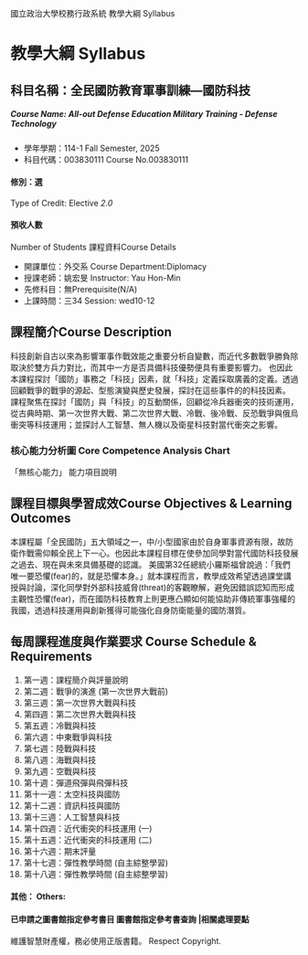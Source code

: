 國立政治大學校務行政系統 教學大綱 Syllabus
# 教學大綱 Syllabus
##  科目名稱：全民國防教育軍事訓練—國防科技
#####  Course Name: All-out Defense Education Military Training - Defense Technology
  * 學年學期：114-1 Fall Semester, 2025 
  * 科目代碼：003830111 Course No.003830111
#### 修別：選
Type of Credit: Elective 
_2.0_
#### 預收人數
Number of Students
課程資料Course Details
  * 開課單位：外交系 Course Department:Diplomacy 
  * 授課老師：姚宏旻 Instructor: Yau Hon-Min 
  * 先修科目：無Prerequisite(N/A)
  * 上課時間：三34 Session: wed10-12
##  課程簡介Course Description
科技創新自古以來為影響軍事作戰效能之重要分析自變數，而近代多數戰爭勝負除取決於雙方兵力對比，而其中一方是否具備科技優勢便具有重要影響力。
也因此本課程探討「國防」事務之「科技」因素，就「科技」定義採取廣義的定義。透過回顧戰爭的戰爭的源起、型態演變與歷史發展，探討在這些事件的的科技因素。
課程聚焦在探討「國防」與「科技」的互動關係，回顧從冷兵器衝突的技術運用，從古典時期、第一次世界大戰、第二次世界大戰、冷戰、後冷戰、反恐戰爭與俄烏衝突等科技運用；並探討人工智慧、無人機以及衛星科技對當代衝突之影響。
###  核心能力分析圖 Core Competence Analysis Chart
「無核心能力」 
能力項目說明
##  課程目標與學習成效Course Objectives & Learning Outcomes 
本課程屬「全民國防」五大領域之一，中/小型國家由於自身軍事資源有限，故防衛作戰需仰賴全民上下一心。也因此本課程目標在使參加同學對當代國防科技發展之過去、現在與未來具備基礎的認識。
美國第32任總統小羅斯福曾說過：「我們唯一要恐懼(fear)的，就是恐懼本身。」就本課程而言，教學成效希望透過課堂講授與討論，深化同學對外部科技威脅(threat)的客觀瞭解，避免因錯誤認知而形成主觀性恐懼(fear)，而在國防科技教育上則更應凸顯如何能協助非傳統軍事強權的我國，透過科技運用與創新獲得可能強化自身防衛能量的國防潛質。
##  每周課程進度與作業要求 Course Schedule & Requirements
  1. 第一週：課程簡介與評量說明
  2. 第二週：戰爭的演進 (第一次世界大戰前)
  3. 第三週：第一次世界大戰與科技
  4. 第四週：第二次世界大戰與科技
  5. 第五週：冷戰與科技
  6. 第六週：中東戰爭與科技
  7. 第七週：陸戰與科技
  8. 第八週：海戰與科技
  9. 第九週：空戰與科技
  10. 第十週：彈道飛彈與飛彈科技
  11. 第十一週：太空科技與國防
  12. 第十二週：資訊科技與國防
  13. 第十三週：人工智慧與科技
  14. 第十四週：近代衝突的科技運用 (一)
  15. 第十五週：近代衝突的科技運用 (二)
  16. 第十六週：期末評量
  17. 第十七週：彈性教學時間 (自主綜整學習)
  18. 第十八週：彈性教學時間 (自主綜整學習)
####  其他： Others:
####  已申請之圖書館指定參考書目  圖書館指定參考書查詢 |相關處理要點
維護智慧財產權，務必使用正版書籍。 Respect Copyright.